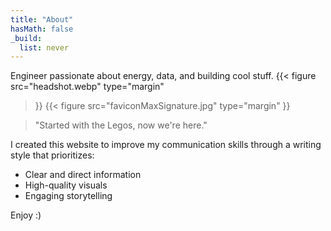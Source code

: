```yaml
---
title: "About"
hasMath: false
_build:
  list: never
---
```

Engineer passionate about energy, data, and building cool stuff. 
{{< figure
  src="headshot.webp"
  type="margin"
>}}
{{< figure
  src="faviconMaxSignature.jpg"
  type="margin"
>}}

>"Started with the Legos, now we're here." 

I created this website to improve my communication skills through a writing style that prioritizes:

- Clear and direct information 
- High-quality visuals 
- Engaging storytelling

Enjoy :)
